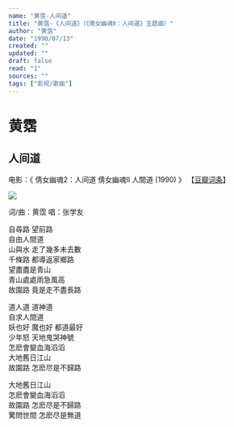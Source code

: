 ```yaml
---
name: "黄霑-人间道"
title: "黄霑-《人间道》（《倩女幽魂Ⅱ：人间道》主题曲）"
author: "黄霑"
date: "1990/07/13"
created: ""
updated: ""
draft: false
read: "1"
sources: ""
tags: ["影视/歌曲"]
---
```



# 黄霑

## 人间道

电影：《 倩女幽魂2：人间道 倩女幽魂II 人間道 (1990) 》
【[豆瓣词条](https://movie.douban.com/subject/1296629/)】

![](https://img9.doubanio.com/view/photo/s_ratio_poster/public/p2518212196.webp)


词/曲：黄霑 唱：张学友

自尋路 望前路  
自由人間道  
山與水 走了幾多未去數  
千條路 都導返家鄉路  
望盡盡是青山  
青山處處雨急風高  
故園路 竟是走不盡長路  

道人道 道神道  
自求人間道  
妖也好 魔也好 都道最好  
少年怒 天地鬼哭神號  
怎麽會變血海滔滔  
大地舊日江山  
故園路 怎麽尽是不歸路  

大地舊日江山  
怎麽會變血海滔滔  
故園路 怎麽尽是不歸路  
驚問世間 怎麽尽是無道  
